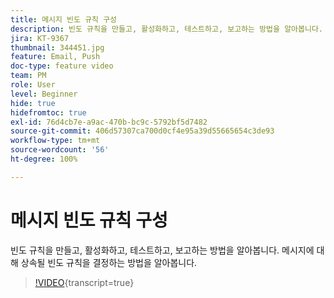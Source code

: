 ```yaml
---
title: 메시지 빈도 규칙 구성
description: 빈도 규칙을 만들고, 활성화하고, 테스트하고, 보고하는 방법을 알아봅니다. 메시지에 대해 상속될 빈도 규칙을 결정하는 방법을 알아봅니다.
jira: KT-9367
thumbnail: 344451.jpg
feature: Email, Push
doc-type: feature video
team: PM
role: User
level: Beginner
hide: true
hidefromtoc: true
exl-id: 76d4cb7e-a9ac-470b-bc9c-5792bf5d7482
source-git-commit: 406d57307ca700d0cf4e95a39d55665654c3de93
workflow-type: tm+mt
source-wordcount: '56'
ht-degree: 100%

---
```


# 메시지 빈도 규칙 구성

빈도 규칙을 만들고, 활성화하고, 테스트하고, 보고하는 방법을 알아봅니다. 메시지에 대해 상속될 빈도 규칙을 결정하는 방법을 알아봅니다.

>[!VIDEO](https://video.tv.adobe.com/v/344451?quality=12&learn=on){transcript=true}
